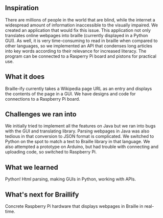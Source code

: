 ## Inspiration
There are millions of people in the world that are blind, while the internet a widespread amount of information inaccessible to the visually impaired. We created an application that would fix this issue. This application not only translates online webpages into braille (currently displayed in a Python GUI). As well, it is very time-consuming to read in braille when compared to other languages, so we implemented an API that condenses long articles into key words according to their relevance for increased literacy. The program can be connected to a Rasperry Pi board and pistons for practical use.

## What it does
Braille-ify currently takes a Wikipedia page URL as an entry and displays the contents of the page in a GUI. We have designs and code for connections to a Raspberry Pi board.

## Challenges we ran into
We initially tried to implement all the features on Java but we ran into bugs with the GUI and translating library. Parsing webpages in Java was also tedious in that conversion to JSON format is complicated. We switched to Python on the spot to match a text to Braille library in that language. We also attempted a prototype on Arduino, but had trouble with connecting and uploading code, so switched to Raspberry Pi.

## What we learned
Python!
Html parsing, making GUIs in Python, working with APIs.

## What's next for Braillify
Concrete Raspberry Pi hardware that displays webpages in Braille in real-time.